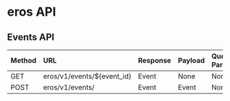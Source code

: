 # eros API

## Events API


| Method | URL       | Response                      | Payload     | Query Param |
|-------|:-----------|:----------------------------- |:------------| :-----------|
| GET | eros/v1/events/${event_id} | Event | None | None |
| POST | eros/v1/events/ | Event | Event | None |
